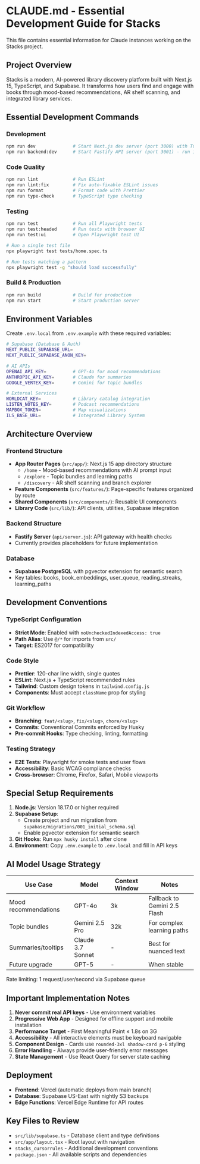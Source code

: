 # CLAUDE.md - Essential Development Guide for Stacks

This file contains essential information for Claude instances working on the Stacks project.

## Project Overview

Stacks is a modern, AI-powered library discovery platform built with Next.js 15, TypeScript, and Supabase. It transforms how users find and engage with books through mood-based recommendations, AR shelf scanning, and integrated library services.

## Essential Development Commands

### Development

```bash
npm run dev              # Start Next.js dev server (port 3000) with Turbopack
npm run backend:dev      # Start Fastify API server (port 3001) - run in separate terminal
```

### Code Quality

```bash
npm run lint             # Run ESLint
npm run lint:fix         # Fix auto-fixable ESLint issues
npm run format           # Format code with Prettier
npm run type-check       # TypeScript type checking
```

### Testing

```bash
npm run test             # Run all Playwright tests
npm run test:headed      # Run tests with browser UI
npm run test:ui          # Open Playwright test UI

# Run a single test file
npx playwright test tests/home.spec.ts

# Run tests matching a pattern
npx playwright test -g "should load successfully"
```

### Build & Production

```bash
npm run build            # Build for production
npm run start            # Start production server
```

## Environment Variables

Create `.env.local` from `.env.example` with these required variables:

```bash
# Supabase (Database & Auth)
NEXT_PUBLIC_SUPABASE_URL=
NEXT_PUBLIC_SUPABASE_ANON_KEY=

# AI APIs
OPENAI_API_KEY=          # GPT-4o for mood recommendations
ANTHROPIC_API_KEY=       # Claude for summaries
GOOGLE_VERTEX_KEY=       # Gemini for topic bundles

# External Services
WORLDCAT_KEY=            # Library catalog integration
LISTEN_NOTES_KEY=        # Podcast recommendations
MAPBOX_TOKEN=            # Map visualizations
ILS_BASE_URL=            # Integrated Library System
```

## Architecture Overview

### Frontend Structure

- **App Router Pages** (`src/app/`): Next.js 15 app directory structure
  - `/home` - Mood-based recommendations with AI prompt input
  - `/explore` - Topic bundles and learning paths
  - `/discovery` - AR shelf scanning and branch explorer
- **Feature Components** (`src/features/`): Page-specific features organized by route
- **Shared Components** (`src/components/`): Reusable UI components
- **Library Code** (`src/lib/`): API clients, utilities, Supabase integration

### Backend Structure

- **Fastify Server** (`api/server.js`): API gateway with health checks
- Currently provides placeholders for future implementation

### Database

- **Supabase PostgreSQL** with pgvector extension for semantic search
- Key tables: books, book_embeddings, user_queue, reading_streaks, learning_paths

## Development Conventions

### TypeScript Configuration

- **Strict Mode**: Enabled with `noUncheckedIndexedAccess: true`
- **Path Alias**: Use `@/*` for imports from `src/`
- **Target**: ES2017 for compatibility

### Code Style

- **Prettier**: 120-char line width, single quotes
- **ESLint**: Next.js + TypeScript recommended rules
- **Tailwind**: Custom design tokens in `tailwind.config.js`
- **Components**: Must accept `className` prop for styling

### Git Workflow

- **Branching**: `feat/<slug>`, `fix/<slug>`, `chore/<slug>`
- **Commits**: Conventional Commits enforced by Husky
- **Pre-commit Hooks**: Type checking, linting, formatting

### Testing Strategy

- **E2E Tests**: Playwright for smoke tests and user flows
- **Accessibility**: Basic WCAG compliance checks
- **Cross-browser**: Chrome, Firefox, Safari, Mobile viewports

## Special Setup Requirements

1. **Node.js**: Version 18.17.0 or higher required
2. **Supabase Setup**:
   - Create project and run migration from `supabase/migrations/001_initial_schema.sql`
   - Enable pgvector extension for semantic search
3. **Git Hooks**: Run `npx husky install` after clone
4. **Environment**: Copy `.env.example` to `.env.local` and fill in API keys

## AI Model Usage Strategy

| Use Case             | Model             | Context Window | Notes                        |
| -------------------- | ----------------- | -------------- | ---------------------------- |
| Mood recommendations | GPT-4o            | 3k             | Fallback to Gemini 2.5 Flash |
| Topic bundles        | Gemini 2.5 Pro    | 32k            | For complex learning paths   |
| Summaries/tooltips   | Claude 3.7 Sonnet | -              | Best for nuanced text        |
| Future upgrade       | GPT-5             | -              | When stable                  |

Rate limiting: 1 request/user/second via Supabase queue

## Important Implementation Notes

1. **Never commit real API keys** - Use environment variables
2. **Progressive Web App** - Designed for offline support and mobile installation
3. **Performance Target** - First Meaningful Paint ≤ 1.8s on 3G
4. **Accessibility** - All interactive elements must be keyboard navigable
5. **Component Design** - Cards use `rounded-3xl shadow-card p-6` styling
6. **Error Handling** - Always provide user-friendly error messages
7. **State Management** - Use React Query for server state caching

## Deployment

- **Frontend**: Vercel (automatic deploys from main branch)
- **Database**: Supabase US-East with nightly S3 backups
- **Edge Functions**: Vercel Edge Runtime for API routes

## Key Files to Review

- `src/lib/supabase.ts` - Database client and type definitions
- `src/app/layout.tsx` - Root layout with navigation
- `stacks_cursorrules` - Additional development conventions
- `package.json` - All available scripts and dependencies
